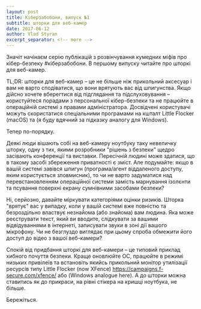 ```yaml
---
layout: post
title: Кіберзабобони, випуск №1
subtitle: шторки для веб-камер
date: 2017-06-12
author: Vlad Styran
excerpt_separator: <!-- more -->
---
```

Значіт начінаєм серію публікацій з розвінчування кумедних міфів про кібер-безпеку #кіберзабобони. В першому випуску читайте про шторкі для веб-камер.

TL;DR: шторки для веб-камер – це не більше ніж прикольний аксесуар і вам не варто сподіватися, що вони врятують вас від шпигунства. Якщо дійсно хочете вберегтися від підглядання та підслуховування – користуйтеся порадами з персональної кібер-безпеки та не працюйте в операційній системі з правами адміністратора. Досвідчені користувачі можуть скористатися спеціальними програмами на кшталт Little Flocker (macOS) та (я буду вдячний за підказку аналогу для Windows).
<!-- more -->

Тепер по-порядку.

Деякі люди вішають собі на веб-камеру ноутбуку таку невеличку шторку, одну з тих, якими розробники "рішень з безпеки" щедро засівають конференції та виставки. Пересічній людині може здатися, що в такому засобі збереження приватності є зміст. Але подумайте: якщо в вашій системі завівся шпигун (програма/агент віддаленого доступу, яким користується зловмисник), то чи не варто задуматися над перевстановленням операційної системи замість марнування ізолєнти та псування поверхні екрану сумнівними засобами безпеки?

Ні, серйозно, давайте міркувати категоріями оцінки ризиків. Шторка "врятує" вас у випадку, коли у вашій системі вже повністю та безроздільно властвує незнайома (або знайома) вам людина. Яка може реєструвати текст, який ви вводите, слідкувати за вашими відвідуваннями в інтернеті, записувати звуки в зоні дії вашого мікрофону. Чи не безглуздо виглядає при цьому спроба обмежити його доступ до відео з вашої веб-камери?

Спокій від придбання шторкі для веб-камери – це типовий приклад хибного почуття безпеки. Краще оновлюйте ОС, працюйте в режимі низьких привілеїв та встановіть якийсь прикольний монітор утилізації ресурсів типу Little Flocker (now XFence) https://campaigns.f-secure.com/xfence/ або (Windows analogue here). А до шторки можна ставитись як до прикраси, на рівні стікера на кришці ноутбука, не більше.

Бережіться.